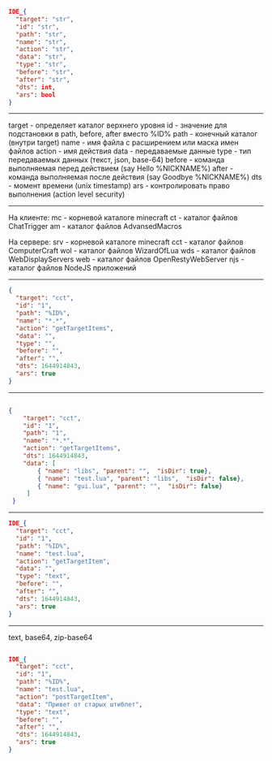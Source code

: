 ```json
IDE_{
  "target": "str",
  "id": "str",
  "path": "str",
  "name": "str",
  "action": "str",
  "data": "str",
  "type": "str",
  "before": "str",
  "after": "str",
  "dts": int,
  "ars": bool      
}

```

---------------------------------------------------------

target - определяет каталог верхнего уровня
id - значение для подстановки в path, before, after вместо %ID%
path - конечный каталог (внутри target)
name - имя файла с расширением или маска имен файлов
action - имя действия
data - передаваемые данные
type - тип передаваемых данных (текст, json, base-64)
before - команда выполняемая перед действием (say Hello %NICKNAME%)
after - команда выполняемая после действия (say Goodbye %NICKNAME%)
dts - момент времени (unix timestamp)
ars - контролировать право выполнения (action level security)

---------------------------------------------------------

На клиенте:
mc - корневой каталоге minecraft
ct - каталог файлов ChatTrigger
am - каталог файлов AdvansedMacros

На сервере:
srv - корневой каталоге minecraft
cct - каталог файлов ComputerCraft
wol - каталог файлов WizardOfLua
wds - каталог файлов WebDisplayServers
web - каталог файлов OpenRestyWebServer
njs - каталог файлов NodeJS приложений

------------------------------------------------------------------

```json
{
  "target": "cct",
  "id": "1",
  "path": "%ID%",
  "name": "*.*",
  "action": "getTargetItems",
  "data": "",
  "type": "",
  "before": "",
  "after": "",
  "dts": 1644914843,
  "ars": true      
}
```

------------------------------------------------------------------------
```json

{
    "target": "cct",
    "id": "1",
    "path": "1",
    "name": "*.*",
    "action": "getTargetItems",
    "dts": 1644914843,
    "data": [
        { "name": "libs", "parent": "",  "isDir": true},
        { "name": "test.lua", "parent": "libs",  "isDir": false},
        { "name": "gui.lua", "parent": "",  "isDir": false}
     ]
 } 

```

-----------------------------------------------------------------------------
```json
IDE_{
  "target": "cct",
  "id": "1",
  "path": "%ID%",
  "name": "test.lua",
  "action": "getTargetItem",
  "data": "",
  "type": "text",
  "before": "",
  "after": "",
  "dts": 1644914843,
  "ars": true      
}
```
---------------------------------------------------------------------------

text, base64, zip-base64

```json

IDE_{
  "target": "cct",
  "id": "1",
  "path": "%ID%",
  "name": "test.lua",
  "action": "postTargetItem",
  "data": "Привет от старых штиблет",
  "type": "text",
  "before": "",
  "after": "",
  "dts": 1644914843,
  "ars": true      
}
```
